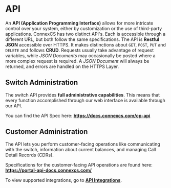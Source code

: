 # API
An **API (Application Programming Interface)** allows for more intricate control over your system, either by customization or the use of third-party applications. ConnexCS has two distinct API's. Each is accessible through a different URL, but both follow the same specifications. The API is **Restful JSON** accessible over HTTPS. It makes distinctions about `GET`, `POST`, `PUT` and `DELETE` and follows **CRUD**. Requests usually take advantage of request variables, while _JSON Documents_ may occasionally be posted where a more complex request is required. A _JSON Document_ will always be returned, and errors are handled on the HTTPS Layer.

## Switch Administration
The switch API provides **full administrative capabilities**.  This means that every function accomplished through our web interface is available through our API. 

You can find the API Spec here: **<https://docs.connexcs.com/cp-api>**

## Customer Administration
The API lets you perform customer-facing operations like communicating with the switch, information about current balances, and managing Call Detail Records (CDRs).  

Specifications for the customer-facing API operations are found here: **<https://portal-api-docs.connexcs.com/>**

To view supported integrations, go to [**API Integrations**](https://docs.connexcs.com/setup/integrations/api-integrations/). 
